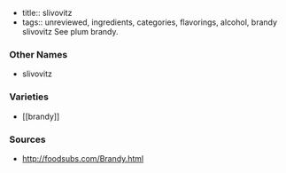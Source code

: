 - title:: slivovitz
- tags:: unreviewed, ingredients, categories, flavorings, alcohol, brandy
slivovitz See plum brandy.

### Other Names

* slivovitz

### Varieties

* [[brandy]]

### Sources
* http://foodsubs.com/Brandy.html
